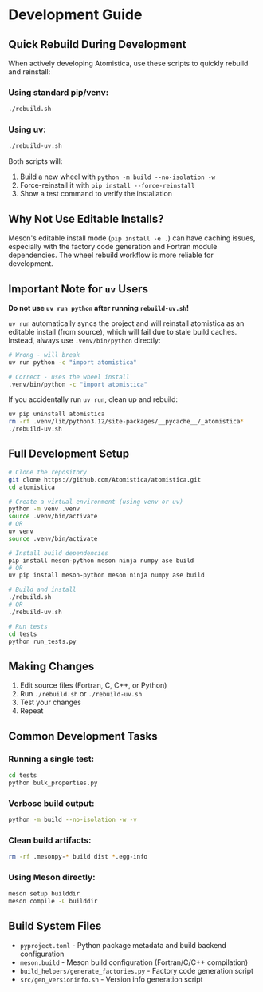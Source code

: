 # Development Guide

## Quick Rebuild During Development

When actively developing Atomistica, use these scripts to quickly rebuild and reinstall:

### Using standard pip/venv:
```bash
./rebuild.sh
```

### Using uv:
```bash
./rebuild-uv.sh
```

Both scripts will:
1. Build a new wheel with `python -m build --no-isolation -w`
2. Force-reinstall it with `pip install --force-reinstall`
3. Show a test command to verify the installation

## Why Not Use Editable Installs?

Meson's editable install mode (`pip install -e .`) can have caching issues, especially with the factory code generation and Fortran module dependencies. The wheel rebuild workflow is more reliable for development.

## Important Note for `uv` Users

**Do not use `uv run python` after running `rebuild-uv.sh`!**

`uv run` automatically syncs the project and will reinstall atomistica as an editable install (from source), which will fail due to stale build caches. Instead, always use `.venv/bin/python` directly:

```bash
# Wrong - will break
uv run python -c "import atomistica"

# Correct - uses the wheel install
.venv/bin/python -c "import atomistica"
```

If you accidentally run `uv run`, clean up and rebuild:
```bash
uv pip uninstall atomistica
rm -rf .venv/lib/python3.12/site-packages/__pycache__/_atomistica*
./rebuild-uv.sh
```

## Full Development Setup

```bash
# Clone the repository
git clone https://github.com/Atomistica/atomistica.git
cd atomistica

# Create a virtual environment (using venv or uv)
python -m venv .venv
source .venv/bin/activate
# OR
uv venv
source .venv/bin/activate

# Install build dependencies
pip install meson-python meson ninja numpy ase build
# OR
uv pip install meson-python meson ninja numpy ase build

# Build and install
./rebuild.sh
# OR
./rebuild-uv.sh

# Run tests
cd tests
python run_tests.py
```

## Making Changes

1. Edit source files (Fortran, C, C++, or Python)
2. Run `./rebuild.sh` or `./rebuild-uv.sh`
3. Test your changes
4. Repeat

## Common Development Tasks

### Running a single test:
```bash
cd tests
python bulk_properties.py
```

### Verbose build output:
```bash
python -m build --no-isolation -w -v
```

### Clean build artifacts:
```bash
rm -rf .mesonpy-* build dist *.egg-info
```

### Using Meson directly:
```bash
meson setup builddir
meson compile -C builddir
```

## Build System Files

- `pyproject.toml` - Python package metadata and build backend configuration
- `meson.build` - Meson build configuration (Fortran/C/C++ compilation)
- `build_helpers/generate_factories.py` - Factory code generation script
- `src/gen_versioninfo.sh` - Version info generation script
